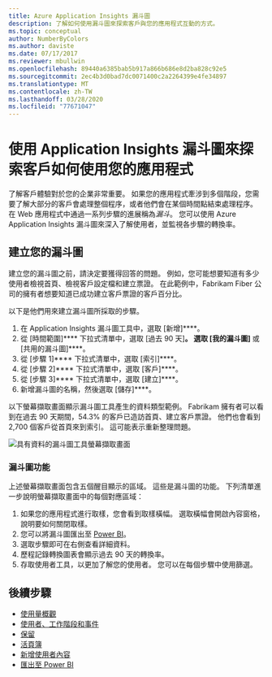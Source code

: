 ```yaml
---
title: Azure Application Insights 漏斗圖
description: 了解如何使用漏斗圖來探索客戶與您的應用程式互動的方式。
ms.topic: conceptual
author: NumberByColors
ms.author: daviste
ms.date: 07/17/2017
ms.reviewer: mbullwin
ms.openlocfilehash: 89440a6385bab5b917a866b686e8d2ba828c92e5
ms.sourcegitcommit: 2ec4b3d0bad7dc0071400c2a2264399e4fe34897
ms.translationtype: MT
ms.contentlocale: zh-TW
ms.lasthandoff: 03/28/2020
ms.locfileid: "77671047"
---
```

# <a name="discover-how-customers-are-using-your-application-with-application-insights-funnels"></a>使用 Application Insights 漏斗圖來探索客戶如何使用您的應用程式

了解客戶體驗對於您的企業非常重要。 如果您的應用程式牽涉到多個階段，您需要了解大部分的客戶會處理整個程序，或者他們會在某個時間點結束處理程序。 在 Web 應用程式中通過一系列步驟的進展稱為*漏斗*。 您可以使用 Azure Application Insights 漏斗圖來深入了解使用者，並監視各步驟的轉換率。 

## <a name="create-your-funnel"></a>建立您的漏斗圖
建立您的漏斗圖之前，請決定要獲得回答的問題。 例如，您可能想要知道有多少使用者檢視首頁、檢視客戶設定檔和建立票證。 在此範例中，Fabrikam Fiber 公司的擁有者想要知道已成功建立客戶票證的客戶百分比。

以下是他們用來建立漏斗圖所採取的步驟。

1. 在 Application Insights 漏斗圖工具中，選取 [新增]****。
1. 從 [時間範圍]**** 下拉式清單中，選取 [過去 90 天]****。 選取 [我的漏斗圖]**** 或 [共用的漏斗圖]****。
1. 從 [步驟 1]**** 下拉式清單中，選取 [索引]****。 
1. 從 [步驟 2]**** 下拉式清單中，選取 [客戶]****。
1. 從 [步驟 3]**** 下拉式清單中，選取 [建立]****。
1. 新增漏斗圖的名稱，然後選取 [儲存]****。

以下螢幕擷取畫面顯示漏斗圖工具產生的資料類型範例。 Fabrikam 擁有者可以看到在過去 90 天期間，54.3% 的客戶已造訪首頁、建立客戶票證。 他們也會看到 2,700 個客戶從首頁來到索引。 這可能表示重新整理問題。


![具有資料的漏斗圖工具螢幕擷取畫面](media/usage-funnels/funnel1.png)

### <a name="funnels-features"></a>漏斗圖功能
上述螢幕擷取畫面包含五個醒目顯示的區域。 這些是漏斗圖的功能。 下列清單進一步說明螢幕擷取畫面中的每個對應區域：
1. 如果您的應用程式進行取樣，您會看到取樣橫幅。 選取橫幅會開啟內容窗格，說明要如何關閉取樣。 
2. 您可以將漏斗圖匯出至 [Power BI](../../azure-monitor/app/export-power-bi.md )。
3. 選取步驟即可在右側查看詳細資料。 
4. 歷程記錄轉換圖表會顯示過去 90 天的轉換率。 
5. 存取使用者工具，以更加了解您的使用者。 您可以在每個步驟中使用篩選。 

## <a name="next-steps"></a>後續步驟
  * [使用量概觀](usage-overview.md)
  * [使用者、工作階段和事件](usage-segmentation.md)
  * [保留](usage-retention.md)
  * [活頁簿](../../azure-monitor/app/usage-workbooks.md)
  * [新增使用者內容](usage-send-user-context.md)
  * [匯出至 Power BI](../../azure-monitor/app/export-power-bi.md )

